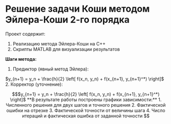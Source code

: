 # Решение задачи Коши методом Эйлера-Коши 2-го порядка

Проект содержит:
1. Реализацию метода Эйлера-Коши на C++
2. Скрипты MATLAB для визуализации результатов

**Шаги метода:**
1. Предиктор (явный метод Эйлера):
   ```math
  $y_{n+1} = y_n + \frac{h}{2} \left[ f(x_n, y_n) + f(x_{n+1}, y_{n+1}^*) \right]$
2. Корректор (уточнение):
   ```math
   $y_{n+1} = y_n + \frac{h}{2} \left[ f(x_n, y_n) + f(x_{n+1}, y_{n+1}^*) \right]$

**В результате работы построены графики зависимости:**
1. Численного решения для двух шагов и точного решения
2. Фактической ошибки на отрезке
3. Фактической точности от величины шага
4. Число итераций и фактическая ошибка от заданной точности
